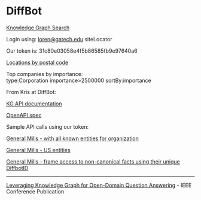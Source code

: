 # DiffBot


[Knowledge Graph Search](https://app.diffbot.com/search/)  


Login using: loren@gatech.edu	siteLocator  


Our token is: 31c80e03058e4f5b86585fb9e97640a6  


[Locations by postal code](https://app.diffbot.com/search/?query=type%3ACorporation+locations.postalCode%3A%2230318%22+&from=0&size=50&active_tab=visual)

Top companies by importance:  
type:Corporation importance>2500000 sortBy:importance


From Kris at DiffBot:  

[KG API documentation](https://documentation.diffbot.com/)

[OpenAPI spec](https://kg.diffbot.com/kg/openapi.json)  


Sample API calls using our token:  

[General Mills - with all known entities for organization](https://kg.diffbot.com/kg/dql_endpoint?type=query&token=31c80e03058e4f5b86585fb9e97640a6&size=50&from=0&query=type%3AOrganization%20name%3A%22General%20Mills%22)

[General Mills - US entities](https://kg.diffbot.com/kg/dql_endpoint?type=query&token=31c80e03058e4f5b86585fb9e97640a6&size=50&from=0&query=type%3AOrganization%20name%3A%22General%20Mills%22%20location.country.name%3Aor(%22United%20States%22%2C%20%22United%20States%20of%20America%22))  

[General Mills - frame access to non-canonical facts using their unique DiffbotID](https://kg.diffbot.com/kg/dql_endpoint?type=query&token=31c80e03058e4f5b86585fb9e97640a6&size=50&from=0&query=type%3AOrganization%20id%3A%22OJz7bdtktNEmInrt8CCv1AQ%22%20&jsonmode=extended)  

----

[Leveraging Knowledge Graph for Open-Domain Question Answering](https://ieeexplore.ieee.org/abstract/document/8609620) - IEEE Conference Publication  
